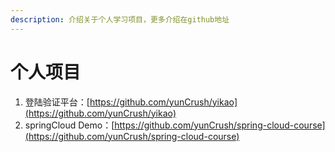 ```yaml
---
description: 介绍关于个人学习项目，更多介绍在github地址
---
```


# 个人项目

1. 登陆验证平台：[https://github.com/yunCrush/yikao](https://github.com/yunCrush/yikao)
2. springCloud Demo：[https://github.com/yunCrush/spring-cloud-course](https://github.com/yunCrush/spring-cloud-course)

